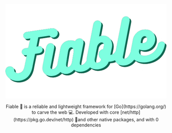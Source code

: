 
![logo](./assets/logo.png)
<p align="center">
Fiable 🦄 is a reliable and lightweight framework for [Go](https://golang.org/) to carve the web 💻. Developed with core [net/http](https://pkg.go.dev/net/http) 🔌and other native packages, and with 0 dependencies
</p>